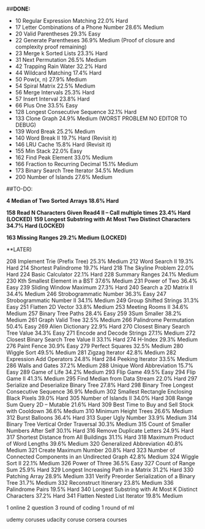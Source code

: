 ##**DONE:** 
- 10 Regular Expression Matching 22.0%     Hard
- 17 Letter Combinations of a Phone Number 28.6%         Medium
- 20 Valid Parentheses 29.3%         Easy
- 22 Generate Parentheses 36.9%         Medium (Proof of closure and complexity proof remaining)
- 23 Merge k Sorted Lists 23.3%         Hard
- 31 Next Permutation 26.5%         Medium
- 42	Trapping Rain Water 32.2%	Hard
- 44 Wildcard Matching 17.4%	Hard
- 50 Pow(x, n)	27.9%	Medium
- 54 Spiral Matrix	22.5%     Medium
- 56 Merge Intervals	25.3%     Hard
- 57 Insert Interval	23.8%     Hard
- 66 Plus One	33.5%     Easy
- 128 Longest Consecutive Sequence	32.1%     Hard
- 133 Clone Graph	24.9%     Medium (WORST PROBLEM NO EDITOR TO DEBUG)
- 139 Word Break	25.2%     Medium
- 140 Word Break II	19.7%     Hard (Revisit it)
- 146 LRU Cache	15.8%     Hard (Revisit it)
- 155 Min Stack	22.0%     Easy
- 162 Find Peak Element	33.0%	Medium
- 166 Fraction to Recurring Decimal	15.1%	Medium
- 173 Binary Search Tree Iterator		34.5%	Medium 
- 200 Number of Islands 27.6%     Medium

##TO-DO:

**4 Median of Two Sorted Arrays 18.6%         Hard**

**158 Read N Characters Given Read4 II – Call multiple times	23.4%	Hard (LOCKED)**
**159 Longest Substring with At Most Two Distinct Characters	34.7%	Hard (LOCKED)**

**163 Missing Ranges	29.2%	Medium (LOCKED)**

**LATER)



208 Implement Trie (Prefix Tree) 25.3%     Medium
212 Word Search II 19.3%     Hard
214 Shortest Palindrome 19.7%     Hard
218 The Skyline Problem 22.0%     Hard
224 Basic Calculator 22.1%     Hard
228 Summary Ranges 24.1%     Medium
230 Kth Smallest Element in a BST 37.6%     Medium
231 Power of Two 36.4%     Easy
239 Sliding Window Maximum 27.3%     Hard
240 Search a 2D Matrix II 34.4%     Medium
246 Strobogrammatic Number 36.3%     Easy
247 Strobogrammatic Number II 34.1%     Medium
249 Group Shifted Strings 31.3%     Easy
251 Flatten 2D Vector 33.8%     Medium
253 Meeting Rooms II 34.6%     Medium
257 Binary Tree Paths 28.4%     Easy
259 3Sum Smaller 38.2%     Medium
261 Graph Valid Tree 32.5%     Medium
266 Palindrome Permutation 50.4%     Easy
269 Alien Dictionary 22.9%     Hard
270 Closest Binary Search Tree Value 34.3%     Easy
271 Encode and Decode Strings 27.1%     Medium
272 Closest Binary Search Tree Value II 33.1%     Hard
274 H-Index 29.3%     Medium
276 Paint Fence 30.9%     Easy
279 Perfect Squares 32.5%     Medium
280 Wiggle Sort 49.5%     Medium
281 Zigzag Iterator 42.8%     Medium
282 Expression Add Operators 24.8%     Hard
284 Peeking Iterator 33.5%     Medium
286 Walls and Gates 37.2%     Medium
288 Unique Word Abbreviation 15.7%     Easy
289 Game of Life 34.2%     Medium
293 Flip Game 49.5%     Easy
294 Flip Game II 41.3%     Medium
295 Find Median from Data Stream 22.0%     Hard
297 Serialize and Deserialize Binary Tree 27.8%     Hard
298 Binary Tree Longest Consecutive Sequence 36.9%     Medium
302 Smallest Rectangle Enclosing Black Pixels 39.0%     Hard
305 Number of Islands II 34.0%     Hard
308 Range Sum Query 2D – Mutable 21.6%     Hard
309 Best Time to Buy and Sell Stock with Cooldown 36.6%     Medium
310 Minimum Height Trees 26.6%     Medium
312 Burst Balloons 36.4%     Hard
313 Super Ugly Number 33.9%     Medium
314 Binary Tree Vertical Order Traversal 30.3%     Medium
315 Count of Smaller Numbers After Self 30.1%     Hard
316 Remove Duplicate Letters 24.9%     Hard
317 Shortest Distance from All Buildings 31.1%     Hard
318 Maximum Product of Word Lengths 39.6%     Medium
320 Generalized Abbreviation 40.8%     Medium
321 Create Maximum Number 20.8%     Hard
323 Number of Connected Components in an Undirected Graph 42.8%     Medium
324 Wiggle Sort II 22.1%     Medium
326 Power of Three 36.5%     Easy
327 Count of Range Sum 25.9%     Hard
329 Longest Increasing Path in a Matrix 31.2%     Hard
330 Patching Array 28.9%     Medium
331 Verify Preorder Serialization of a Binary Tree 31.7%     Medium
332 Reconstruct Itinerary 23.8%     Medium
336 Palindrome Pairs 19.5%     Hard
340 Longest Substring with At Most K Distinct Characters 37.2%     Hard
341 Flatten Nested List Iterator 19.8%     Medium

1 online 2 question
3 round of coding 
1 round of ml

udemy coruses
udacity coruse
corsera courses 